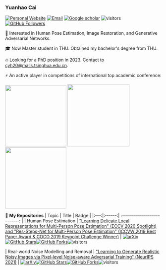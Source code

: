 ### Yuanhao Cai     
[![Personal Website](https://img.shields.io/badge/Web-YuanhaoCai-green)](https://caiyuanhao1998.github.io)
[![Email](https://img.shields.io/badge/-cyh20@mails.tsinghua.edu.cn-yellowgreen?style=flat-square&labelColor=grey&logo=Gmail&logoColor=white&link=mailto:cyh20@mails.tsinghua.edu.cn)](mailto:cyh20@mails.tsinghua.edu.cn)
[![Google scholar](https://img.shields.io/badge/Google-Scholar-yellow)](https://scholar.google.com.hk/citations?hl=zh-CN&user=3YozQwcAAAAJ&view_op=list_works&alert_preview_top_rm=2&gmla=AJsN-F6qHpxLkFzMFeel7Yz9yoVhRAQujFgWpKSqtm012OruJD3sjja4Ia40NxFTxZHVTsdP1vursIsy5_UjPbFnx91rpfkt_iFUdrcfY6VxZR00d4BtpLmrfeWpF6BASHbBQfAwJ9D9)
![visitors](https://visitor-badge.glitch.me/badge?page_id=caiyuanhao1998/caiyuanhao1998)
[![GitHub Followers](https://img.shields.io/github/followers/caiyuanhao1998?style=social)](https://github.com/caiyuanhao1998)

:rocket: Interested in Human Pose Estimation, Image Restoration, and Generative Adversarial Networks.


:mortar_board: Now Master student in THU. Obtained my bachelor's degree from THU.


:fire: Looking for a PhD position in 2023. Contact to cyh20@mails.tsinghua.edu.cn.

⚡ An active player in competitions of international top academic conference:

<img src="https://github.com/caiyuanhao1998/RSN/blob/master/figures/2019_winner.png" height="197px"/> <img src="https://github.com/caiyuanhao1998/RSN/blob/master/figures/2019_best_paper.png" height="200px"/> <img src="https://github.com/caiyuanhao1998/RSN/blob/master/figures/2020_winner.png" height="197px"/> 

🌱 **My Repositories**
|   Topic   |     Title     |    Badge  |
|:---:|:------:|             :--------------------------:                     |
|  Human Pose Estimation   |   ["Learning Delicate Local Representations for Multi-Person Pose Estimation" (ECCV 2020 Spotlight) and "Res-Steps-Net for Multi-Person Pose Estimation" (ICCVW 2019 Best Paper Award & COCO 2019 Keypoint Challenge Winner)](https://github.com/caiyuanhao1998/RSN)   |   [![arXiv](https://img.shields.io/badge/arXiv-Paper-<COLOR>.svg)](https://arxiv.org/abs/2003.04030)[![GitHub Stars](https://img.shields.io/github/stars/caiyuanhao1998/RSN?style=social)](https://github.com/caiyuanhao1998/RSN)[![GitHub Forks](https://img.shields.io/github/forks/caiyuanhao1998/RSN?style=social)](https://github.com/caiyuanhao1998/RSN)![visitors](https://visitor-badge.glitch.me/badge?page_id=caiyuanhao1998/RSN)

|  Real-world Noise Modelling and Removal   |   ["Learning to Generate Realistic Noisy Images via Pixel-level Noise-aware Adversarial Training" (NeurIPS 2021)](https://github.com/caiyuanhao1998/PNGAN)   |   [![arXiv](https://img.shields.io/badge/arXiv-Paper-<COLOR>.svg)](https://proceedings.neurips.cc/paper/2021/hash/1a5b1e4daae265b790965a275b53ae50-Abstract.html)[![GitHub Stars](https://img.shields.io/github/stars/caiyuanhao1998/PNGAN?style=social)](https://github.com/caiyuanhao1998/PNGAN)[![GitHub Forks](https://img.shields.io/github/forks/caiyuanhao1998/PNGAN?style=social)](https://github.com/caiyuanhao1998/PNGAN)![visitors](https://visitor-badge.glitch.me/badge?page_id=caiyuanhao1998/PNGAN)

